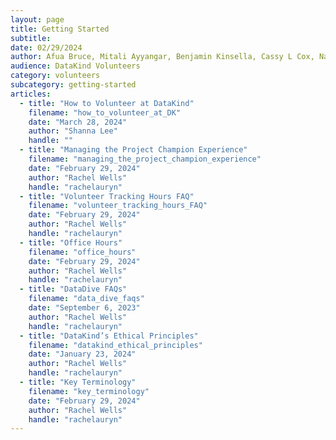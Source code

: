 ```yaml
---
layout: page
title: Getting Started
subtitle: 
date: 02/29/2024
author: Afua Bruce, Mitali Ayyangar, Benjamin Kinsella, Cassy L Cox, Nathan Banion
audience: DataKind Volunteers
category: volunteers
subcategory: getting-started
articles:
  - title: "How to Volunteer at DataKind"
    filename: "how_to_volunteer_at_DK"
    date: "March 28, 2024"
    author: "Shanna Lee"
    handle: ""
  - title: "Managing the Project Champion Experience"
    filename: "managing_the_project_champion_experience"
    date: "February 29, 2024"
    author: "Rachel Wells"
    handle: "rachelauryn"
  - title: "Volunteer Tracking Hours FAQ"
    filename: "volunteer_tracking_hours_FAQ"
    date: "February 29, 2024"
    author: "Rachel Wells"
    handle: "rachelauryn"
  - title: "Office Hours"
    filename: "office_hours"
    date: "February 29, 2024"
    author: "Rachel Wells"
    handle: "rachelauryn"
  - title: "DataDive FAQs"
    filename: "data_dive_faqs"
    date: "September 6, 2023"
    author: "Rachel Wells"
    handle: "rachelauryn"
  - title: "DataKind’s Ethical Principles"
    filename: "datakind_ethical_principles"
    date: "January 23, 2024"
    author: "Rachel Wells"
    handle: "rachelauryn"
  - title: "Key Terminology"
    filename: "key_terminology"
    date: "February 29, 2024"
    author: "Rachel Wells"
    handle: "rachelauryn"
---
```

